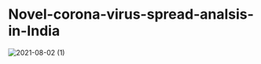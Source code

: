 # Novel-corona-virus-spread-analsis-in-India
![2021-08-02 (1)](https://user-images.githubusercontent.com/65336755/127901624-09f6d99e-5f3b-41ff-8ee4-f5a62ba9713d.png)

